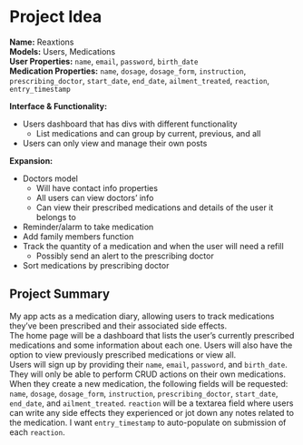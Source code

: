 # Project Idea

**Name:** Reaxtions<br>
**Models:** Users, Medications<br>
**User Properties:** `name`, `email`, `password`, `birth_date`<br>
**Medication Properties:** `name`, `dosage`, `dosage_form`, `instruction`, `prescribing_doctor`, `start_date`, `end_date`, `ailment_treated`, `reaction`, `entry_timestamp`<br>

**Interface & Functionality:**

- Users dashboard that has divs with different functionality
  - List medications and can group by current, previous, and all
- Users can only view and manage their own posts

**Expansion:**

- Doctors model
  - Will have contact info properties
  - All users can view doctors’ info
  - Can view their prescribed medications and details of the user it belongs to
- Reminder/alarm to take medication
- Add family members function
- Track the quantity of a medication and when the user will need a refill
  - Possibly send an alert to the prescribing doctor
- Sort medications by prescribing doctor

## Project Summary

My app acts as a medication diary, allowing users to track medications they’ve been prescribed and their associated side effects.<br>
The home page will be a dashboard that lists the user’s currently prescribed medications and some information about each one. Users will also have the option to view previously prescribed medications or view all.<br>
Users will sign up by providing their `name`, `email`, `password`, and `birth_date`. They will only be able to perform CRUD actions on their own medications. When they create a new medication, the following fields will be requested: `name`, `dosage`, `dosage_form`, `instruction`, `prescribing_doctor`, `start_date`, `end_date`, and `ailment_treated`. `reaction` will be a textarea field where users can write any side effects they experienced or jot down any notes related to the medication. I want `entry_timestamp` to auto-populate on submission of each `reaction`.
